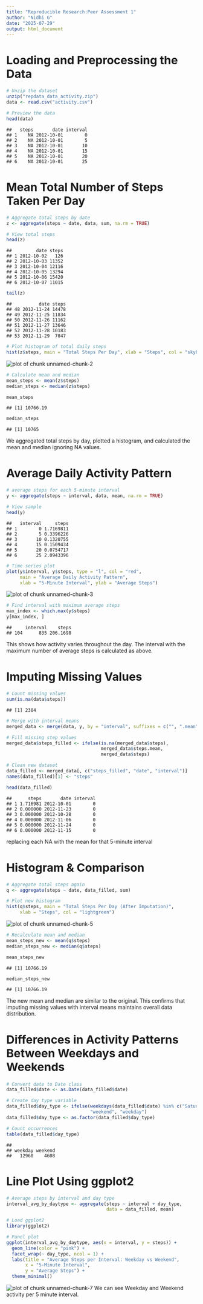 ```yaml
---
title: "Reproducible Research:Peer Assessment 1"
author: "Nidhi G"
date: "2025-07-29"
output: html_document
---
```



<h1 style="font-size:30px;">Loading and Preprocessing the Data</h1>


``` r
# Unzip the dataset
unzip("repdata_data_activity.zip")
data <- read.csv("activity.csv")

# Preview the data
head(data)
```

```
##   steps       date interval
## 1    NA 2012-10-01        0
## 2    NA 2012-10-01        5
## 3    NA 2012-10-01       10
## 4    NA 2012-10-01       15
## 5    NA 2012-10-01       20
## 6    NA 2012-10-01       25
```

<h1 style="font-size:30px;">Mean Total Number of Steps Taken Per Day</h1>



``` r
# Aggregate total steps by date
z <- aggregate(steps ~ date, data, sum, na.rm = TRUE)

# View total steps
head(z)
```

```
##         date steps
## 1 2012-10-02   126
## 2 2012-10-03 11352
## 3 2012-10-04 12116
## 4 2012-10-05 13294
## 5 2012-10-06 15420
## 6 2012-10-07 11015
```

``` r
tail(z)
```

```
##          date steps
## 48 2012-11-24 14478
## 49 2012-11-25 11834
## 50 2012-11-26 11162
## 51 2012-11-27 13646
## 52 2012-11-28 10183
## 53 2012-11-29  7047
```

``` r
# Plot histogram of total daily steps
hist(z$steps, main = "Total Steps Per Day", xlab = "Steps", col = "skyblue")
```

![plot of chunk unnamed-chunk-2](figure/unnamed-chunk-2-1.png)

``` r
# Calculate mean and median
mean_steps <- mean(z$steps)
median_steps <- median(z$steps)

mean_steps
```

```
## [1] 10766.19
```

``` r
median_steps
```

```
## [1] 10765
```
We aggregated total steps by day, plotted a histogram, and calculated the mean and median ignoring NA values.


<h1 style="font-size:30px;">Average Daily Activity Pattern</h1>

``` r
# average steps for each 5-minute interval
y <- aggregate(steps ~ interval, data, mean, na.rm = TRUE)

# View sample
head(y)
```

```
##   interval     steps
## 1        0 1.7169811
## 2        5 0.3396226
## 3       10 0.1320755
## 4       15 0.1509434
## 5       20 0.0754717
## 6       25 2.0943396
```

``` r
# Time series plot
plot(y$interval, y$steps, type = "l", col = "red",
     main = "Average Daily Activity Pattern",
     xlab = "5-Minute Interval", ylab = "Average Steps")
```

![plot of chunk unnamed-chunk-3](figure/unnamed-chunk-3-1.png)

``` r
# Find interval with maximum average steps
max_index <- which.max(y$steps)
y[max_index, ]
```

```
##     interval    steps
## 104      835 206.1698
```
This shows how activity varies throughout the day. The interval with the maximum number of average steps is calculated as above.



<h1 style="font-size:30px;">Imputing Missing Values</h1>

``` r
# Count missing values
sum(is.na(data$steps))
```

```
## [1] 2304
```

``` r
# Merge with interval means
merged_data <- merge(data, y, by = "interval", suffixes = c("", ".mean"))

# Fill missing step values
merged_data$steps_filled <- ifelse(is.na(merged_data$steps),
                                   merged_data$steps.mean,
                                   merged_data$steps)

# Clean new dataset
data_filled <- merged_data[, c("steps_filled", "date", "interval")]
names(data_filled)[1] <- "steps"

head(data_filled)
```

```
##      steps       date interval
## 1 1.716981 2012-10-01        0
## 2 0.000000 2012-11-23        0
## 3 0.000000 2012-10-28        0
## 4 0.000000 2012-11-06        0
## 5 0.000000 2012-11-24        0
## 6 0.000000 2012-11-15        0
```
replacing each NA with the mean for that 5-minute interval 


<h1 style="font-size:30px;">Histogram & Comparison</h1>

``` r
# Aggregate total steps again
q <- aggregate(steps ~ date, data_filled, sum)

# Plot new histogram
hist(q$steps, main = "Total Steps Per Day (After Imputation)",
     xlab = "Steps", col = "lightgreen")
```

![plot of chunk unnamed-chunk-5](figure/unnamed-chunk-5-1.png)

``` r
# Recalculate mean and median
mean_steps_new <- mean(q$steps)
median_steps_new <- median(q$steps)

mean_steps_new
```

```
## [1] 10766.19
```

``` r
median_steps_new
```

```
## [1] 10766.19
```
The new mean and median are similar to the original. This confirms that imputing missing values with interval means maintains overall data distribution.



<h1 style="font-size:30px;">Differences in Activity Patterns Between Weekdays and Weekends</h1>

``` r
# Convert date to Date class
data_filled$date <- as.Date(data_filled$date)

# Create day type variable
data_filled$day_type <- ifelse(weekdays(data_filled$date) %in% c("Saturday", "Sunday"),
                               "weekend", "weekday")
data_filled$day_type <- as.factor(data_filled$day_type)

# Count occurrences
table(data_filled$day_type)
```

```
## 
## weekday weekend 
##   12960    4608
```


<h1 style="font-size:30px;">Line Plot Using ggplot2</h1>

``` r
# Average steps by interval and day type
interval_avg_by_daytype <- aggregate(steps ~ interval + day_type,
                                     data = data_filled, mean)

# Load ggplot2
library(ggplot2)

# Panel plot
ggplot(interval_avg_by_daytype, aes(x = interval, y = steps)) +
  geom_line(color = "pink") +
  facet_wrap(~ day_type, ncol = 1) +
  labs(title = "Average Steps per Interval: Weekday vs Weekend",
       x = "5-Minute Interval",
       y = "Average Steps") +
  theme_minimal()
```

![plot of chunk unnamed-chunk-7](figure/unnamed-chunk-7-1.png)
We can see Weekday and Weekend activity per 5 minute interval.
